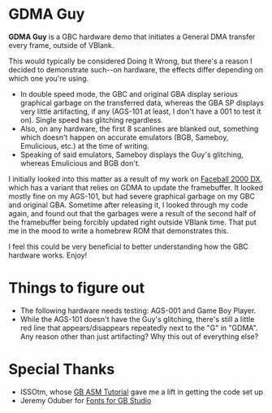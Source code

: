 # GDMA Guy
**GDMA Guy** is a GBC hardware demo that initiates a General DMA transfer every frame, outside of VBlank.

This would typically be considered Doing It Wrong, but there's a reason I decided to demonstrate such--on hardware, the effects differ depending on which one you're using. 
* In double speed mode, the GBC and original GBA display serious graphical garbage on the transferred data, whereas the GBA SP displays very little artifacting, if any (AGS-101 at least, I don't have a 001 to test it on). Single speed has glitching regardless.
* Also, on any hardware, the first 8 scanlines are blanked out, something which doesn't happen on accurate emulators (BGB, Sameboy, Emulicious, etc.) at the time of writing. 
* Speaking of said emulators, Sameboy displays the Guy's glitching, whereas Emulicious and BGB don't.

I initially looked into this matter as a result of my work on [Faceball 2000 DX](https://www.romhacking.net/hacks/6107/), which has a variant that relies on GDMA to update the framebuffer.  It looked mostly fine on my AGS-101, but had severe graphical garbage on my GBC and original GBA. Sometime after releasing it, I looked through my code again, and found out that the garbages were a result of the second half of the framebuffer being forcibly updated right outside VBlank time. That put me in the mood to write a homebrew ROM that demonstrates this.

I feel this could be very beneficial to better understanding how the GBC hardware works. Enjoy!

# Things to figure out
* The following hardware needs testing: AGS-001 and Game Boy Player.
* While the AGS-101 doesn't have the Guy's glitching, there's still a little red line that appears/disappears repeatedly next to the "G" in "GDMA". Any reason other than just artifacting? Why this out of everything else?

# Special Thanks
* ISSOtm, whose [GB ASM Tutorial](https://eldred.fr/gb-asm-tutorial/) gave me a lift in getting the code set up
* Jeremy Oduber for [Fonts for GB Studio](https://jeremyoduber.itch.io/fonts-for-gb-studio)